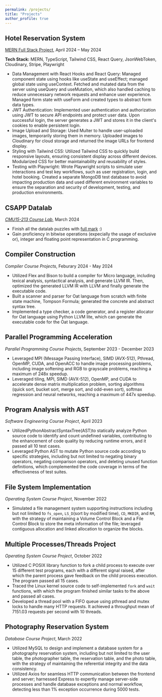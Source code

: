 ```yaml
---
permalink: /projects/
title: "Projects"
author_profile: true
---
```


## Hotel Reservation System
[MERN Full Stack Project](https://github.com/WuzhouDu/MERN-Booking), April 2024 – May 2024

**Tech Stack:** MERN, TypeScript, Tailwind CSS, React Query, JsonWebToken, Cloudinary, Stripe, Playwright
- Data Management with React Hooks and React Query: Managed component state using hooks like useState and useEffect; managed global state using useContext. Fetched and mutated data from the server using useQuery and useMutation, which also handled caching to reduce unnecessary network requests and enhance user experience. Managed form state with useForm and created types to abstract form data types.
- JWT Authentication: Implemented user authentication and authorization using JWT to secure API endpoints and protect user data. Upon successful login, the server generates a JWT and stores it in the client's cookies to enable persistent login.
- Image Upload and Storage: Used Multer to handle user-uploaded images, temporarily storing them in memory. Uploaded images to Cloudinary for cloud storage and returned the image URLs for frontend display.
- Styling with Tailwind CSS: Utilized Tailwind CSS to quickly build responsive layouts, ensuring consistent display across different devices. Modularized CSS for better maintainability and reusability of styles.
- Testing with Playwright: Wrote Playwright scripts to simulate user interactions and test key workflows, such as user registration, login, and hotel booking. Created a separate MongoDB test database to avoid impacting production data and used different environment variables to ensure the separation and security of development, testing, and production environments.

## CSAPP Datalab
*[CMU15-213 Course Lab](https://github.com/WuzhouDu/CSAPP_labs)*, March 2024
- Finish all the datalab puzzles with [full mark](https://wuzhoudu.github.io/files/CSAPP_labs/datalab_result.jpg) :)
- Gain proficiency in bitwise operations (expecially the usage of exclusive or), integer and floating point representation in C programming.

## Compiler Construction
*Compiler Course Projects*, Feburary 2024 - May 2024
- Utilized Flex and Bison to build a compiler for Micro language, including lexical analysis, syntactical analysis, and generate LLVM IR. Then, optimized the generated LLVM IR with LLVM and finally generate the executable code.
- Built a scanner and parser for Oat language from scratch with finite state machine, Tompson Formula; generated the concrete and abstract syntax tree.
- Implemented a type checker, a code generator, and a register allocator for Oat language using Python LLVM lite, which can generate the executable code for the Oat language.

## Parallel Programming Acceleration
*Parallel Programming Course Projects*, September 2023 - December 2023
- Leveraged MPI (Message Passing Interface), SIMD (AVX-512), Pthread, OpenMP, CUDA, and OpenACC to handle image processing problems, including image softening and RGB to grayscale problems, reaching a maximum of 248x speedup.
- Leveraged tiling, MPI, SIMD (AVX-512), OpenMP, and CUDA to accelerate dense matrix multiplication problem, sorting algorithms (quick sort, bucket sort, merge sort, and odd-even sort), softmax regression and neural networks, reaching a maximum of 447x speedup.

## Program Analysis with AST
*Software Engineering Course Project*, April 2023
- UtilizedPythonAbstractSyntaxTree(AST)to statically analyze Python source code to identify and count undefined variables, contributing to the enhancement of code quality by reducing runtime errors, and it passed all 10 test cases.
- Leveraged Python AST to mutate Python source code according to specific strategies, including but not limited to negating binary operators, negating comparison operators, and deleting unused function definitions, which complemented the code coverage in terms of the effectiveness of test suites.

## File System Implementation
*Operating System Course Project*, November 2022
- Simulated a file management system supporting instructions including but not limited to `fs_open`, `LS_D`(sort by modified time), `CD`, `MKDIR`, and `RM`, with the strategy of maintaining a Volume Control Block and a File Control Block to store the meta information of the file; leveraged contiguous allocation and linked allocation to organize the blocks.

## Multiple Processes/Threads Project
*Operating System Course Project*, October 2022
- Utilized C POSIX library function to fork a child process to execute over 15 different test programs, each with a different signal raised, after which the parent process gave feedback on the child process execution. The program passed all 15 cases.
- Traced the Linux kernel source code to self-implemented `fork` and `wait` functions, with which the program finished similar tasks to the above and passed all cases.
- Developed a thread pool with a FIFO queue using pthread and mutex locks to handle many HTTP requests. It achieved a throughput mean of 7151.03 requests per second with 10 threads.

## Photography Reservation System
*Database Course Project*, March 2022
- Utilized MySQL to design and implement a database system for a photography reservation system, including but not limited to the user table, the photographer table, the reservation table, and the photo table, with the strategy of maintaining the referential integrity and the data consistency.
- Utilized Axios for seamless HTTP communication between the frontend and server; harnessed Express to expertly manage server-side processes and handle database exceptions and normal workflow, detecting less than 1% exception occurrence during 5000 tests.